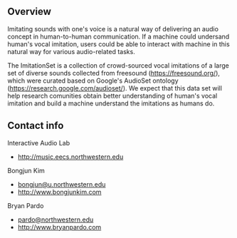 ## Overview
Imitating sounds with one's voice is a natural way of delivering an audio concept in human-to-human communication. If a machine could undersand human's vocal imitation, users could be able to interact with machine in this natural way for various audio-related tasks. 

The ImitationSet is a collection of crowd-sourced vocal imitations of a large set of diverse sounds collected from freesound (https://freesound.org/), which were curated based on Google's AudioSet ontology (https://research.google.com/audioset/). We expect that this data set will help research comunities obtain better understanding of human's vocal imitation and build a machine understand the imitations as humans do.


## Contact info
Interactive Audio Lab
* http://music.eecs.northwestern.edu

Bongjun Kim
* bongjun@u.northwestern.edu
* http://www.bongjunkim.com

Bryan Pardo
* pardo@northwestern.edu
* http://www.bryanpardo.com